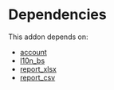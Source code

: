 # Dependencies

This addon depends on:

- [account](https://github.com/bringout/oca-ocb-accounting)
- [l10n_bs](https://github.com/bringout/odoo-bringout-l10n_bs)
- [report_xlsx](https://github.com/bringout/oca-report)
- [report_csv](https://github.com/bringout/oca-report)
